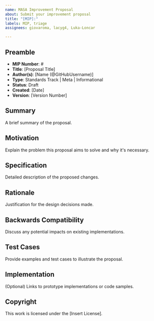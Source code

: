```yaml
---
name: MASA Improvement Proposal
about: Submit your improvement proposal
title: "[MIP]:"
labels: MIP, triage
assignees: giovaroma, lacyg4, Luka-Loncar

---
```


## Preamble

- **MIP Number**: #
- **Title**: [Proposal Title]
- **Author(s)**: [Name (@GitHubUsername)]
- **Type**: Standards Track | Meta | Informational
- **Status**: Draft
- **Created**: [Date]
- **Version**: [Version Number]

## Summary

A brief summary of the proposal.

## Motivation

Explain the problem this proposal aims to solve and why it's necessary.

## Specification

Detailed description of the proposed changes.

## Rationale

Justification for the design decisions made.

## Backwards Compatibility

Discuss any potential impacts on existing implementations.

## Test Cases

Provide examples and test cases to illustrate the proposal.

## Implementation

(Optional) Links to prototype implementations or code samples.

## Copyright

This work is licensed under the [Insert License].
